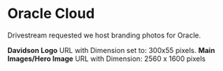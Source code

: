 # Oracle Cloud

Drivestream requested we host branding photos for Oracle.

__Davidson Logo__ URL with Dimension set to: 300x55 pixels.
__Main Images/Hero Image__ URL with Dimension: 2560 x 1600 pixels